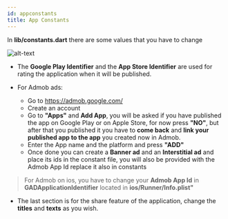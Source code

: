```yaml
---
id: appconstants
title: App Constants
---
```


In <b>lib/constants.dart</b> there are some values that you have to change

![alt-text](assets/img/appconfig/appconstants/1.png)

* The <b>Google Play Identifier</b> and the <b>App Store Identifier</b> are used for rating the application when it will be published.

* For Admob ads:
    * Go to https://admob.google.com/
    * Create an account
    * Go to <b>"Apps"</b> and <b>Add App</b>, you will be asked if you have published the app on Google Play or on Apple Store, for now press <b>"NO"</b>, but after that you published it you have to <b>come back</b> and <b>link your published app to the app</b> you created now in Admob.
    * Enter the App name and the platform and press <b>"ADD"</b>
    * Once done you can create a <b>Banner ad</b> and an <b>Interstitial ad</b> and place its ids in the constant file, you will also be provided with the Admob App Id replace it also in constants

<blockquote>For Admob on ios, you have to change your <b>Admob App Id</b> in <b>GADApplicationIdentifier</b> located in <b>ios/Runner/Info.plist"</b>
</blockquote>

* The last section is for the share feature of the application, change the <b>titles</b> and <b>texts</b> as you wish.